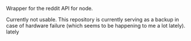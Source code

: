 Wrapper for the reddit API for node.

Currently not usable. This repository is currently serving as a backup in case of hardware failure (which seems to be happening to me a lot lately).
lately
